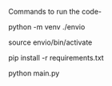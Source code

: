 Commands to run the code-


python -m venv ./envio


source envio/bin/activate


pip install -r requirements.txt


python main.py
